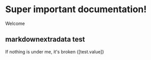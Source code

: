 # Super important documentation!

Welcome

## markdownextradata test

If nothing is under me, it's broken
{[test.value]}
